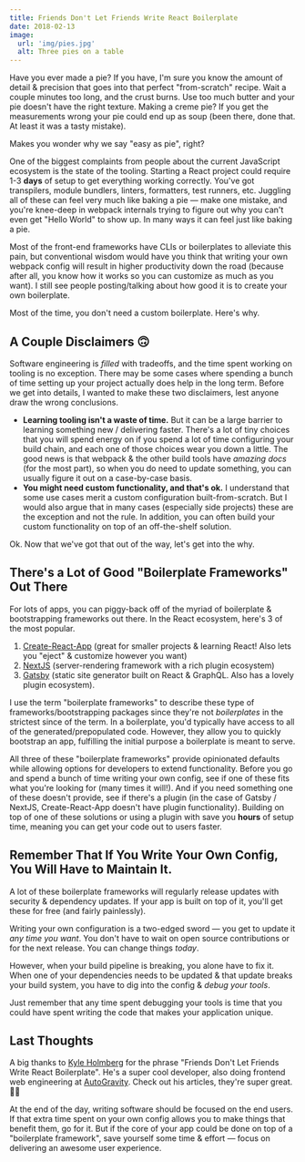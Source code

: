 ```yaml
---
title: Friends Don't Let Friends Write React Boilerplate
date: 2018-02-13
image:
  url: 'img/pies.jpg'
  alt: Three pies on a table
---
```


Have you ever made a pie? If you have, I'm sure you know the amount of detail & precision that goes into that perfect "from-scratch" recipe. Wait a couple minutes too long, and the crust burns. Use too much butter and your pie doesn't have the right texture. Making a creme pie? If you get the measurements wrong your pie could end up as soup (been there, done that. At least it was a tasty mistake).

Makes you wonder why we say "easy as pie", right?

One of the biggest complaints from people about the current JavaScript ecosystem is the state of the tooling. Starting a React project could require 1-3 **days** of setup to get everything working correctly. You've got transpilers, module bundlers, linters, formatters, test runners, etc. Juggling all of these can feel very much like baking a pie &mdash; make one mistake, and you're knee-deep in webpack internals trying to figure out why you can't even get "Hello World" to show up. In many ways it can feel just like baking a pie.

Most of the front-end frameworks have CLIs or boilerplates to alleviate this pain, but conventional wisdom would have you think that writing your own webpack config will result in higher productivity down the road (because after all, you know how it works so you can customize as much as you want). I still see people posting/talking about how good it is to create your own boilerplate.

Most of the time, you don't need a custom boilerplate. Here's why.

## A Couple Disclaimers 🙃

Software engineering is _filled_ with tradeoffs, and the time spent working on tooling is no exception. There may be some cases where spending a bunch of time setting up your project actually does help in the long term. Before we get into details, I wanted to make these two disclaimers, lest anyone draw the wrong conclusions.

- **Learning tooling isn't a waste of time.** But it can be a large barrier to learning something new / delivering faster. There's a lot of tiny choices that you will spend energy on if you spend a lot of time configuring your build chain, and each one of those choices wear you down a little. The good news is that webpack & the other build tools have _amazing docs_ (for the most part), so when you do need to update something, you can usually figure it out on a case-by-case basis.
- **You might need custom functionality, and that's ok.** I understand that some use cases merit a custom configuration built-from-scratch. But I would also argue that in many cases (especially side projects) these are the exception and not the rule. In addition, you can often build your custom functionality on top of an off-the-shelf solution.

Ok. Now that we've got that out of the way, let's get into the why.

## There's a Lot of Good "Boilerplate Frameworks" Out There

For lots of apps, you can piggy-back off of the myriad of boilerplate & bootstrapping frameworks out there. In the React ecosystem, here's 3 of the most popular.

1. [Create-React-App](https://github.com/facebook/create-react-app) (great for smaller projects & learning React! Also lets you "eject" & customize however you want)
2. [NextJS](https://github.com/zeit/next.js/) (server-rendering framework with a rich plugin ecosystem)
3. [Gatsby](https://www.gatsbyjs.org/docs/) (static site generator built on React & GraphQL. Also has a lovely plugin ecosystem).

I use the term "boilerplate frameworks" to describe these type of frameworks/bootstrapping packages since they're not _boilerplates_ in the strictest since of the term. In a boilerplate, you'd typically have access to all of the generated/prepopulated code. However, they allow you to quickly bootstrap an app, fulfilling the initial purpose a boilerplate is meant to serve.

All three of these "boilerplate frameworks" provide opinionated defaults while allowing options for developers to extend functionality. Before you go and spend a bunch of time writing your own config, see if one of these fits what you're looking for (many times it will!). And if you need something one of these doesn't provide, see if there's a plugin (in the case of Gatsby / NextJS, Create-React-App doesn't have plugin functionality). Building on top of one of these solutions or using a plugin with save you **hours** of setup time, meaning you can get your code out to users faster.

## Remember That If You Write Your Own Config, You Will Have to Maintain It.

A lot of these boilerplate frameworks will regularly release updates with security & dependency updates. If your app is built on top of it, you'll get these for free (and fairly painlessly).

Writing your own configuration is a two-edged sword &mdash; you get to update it _any time you want_. You don't have to wait on open source contributions or for the next release. You can change things _today_.

However, when your build pipeline is breaking, you alone have to fix it. When one of your dependencies needs to be updated & that update breaks your build system, you have to dig into the config & _debug your tools_.

Just remember that any time spent debugging your tools is time that you could have spent writing the code that makes your application unique.

## Last Thoughts

A big thanks to [Kyle Holmberg](https://medium.com/@kylemh) for the phrase "Friends Don't Let Friends Write React Boilerplate". He's a super cool developer, also doing frontend web engineering at [AutoGravity](https://www.autogravity.com). Check out his articles, they're super great. 👌🏻

At the end of the day, writing software should be focused on the end users. If that extra time spent on your own config allows you to make things that benefit them, go for it. But if the core of your app could be done on top of a "boilerplate framework", save yourself some time & effort &mdash; focus on delivering an awesome user experience.
